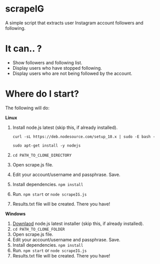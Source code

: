 # scrapeIG
A simple script that extracts user Instagram account followers and following. 

# It can.. ? 
- Show followers and following list.
- Display users who have stopped following.
- Display users who are not being followed by the account. 

# Where do I start?
The following will do: 

**Linux**
1. Install node.js latest (skip this, if already installed).

    ```curl -sL https://deb.nodesource.com/setup_10.x | sudo -E bash -```

    ```sudo apt-get install -y nodejs```
2. ```cd PATH_TO_CLONE_DIRECTORY```
2. Open scrape.js file.
3. Edit your account/username and passphrase. Save.
4. Install dependencies. 
    ```npm install```
5. Run. 
    ```npm start``` or ```node scrapeIG.js```
6. Results.txt file will be created. There you have!    

**Windows**
1. [Downlaod](https://nodejs.org/dist/v10.5.0/node-v10.5.0-x86.msi) node.js latest installer (skip this, if already installed).
2. ```cd PATH_TO_CLONE_FOLDER```
2. Open scrape.js file.
3. Edit your account/username and passphrase. Save.
4. Install dependencies. 
    ```npm install```
5. Run. 
    ```npm start``` or ```node scrapeIG.js```
6. Results.txt file will be created. There you have!  

    


